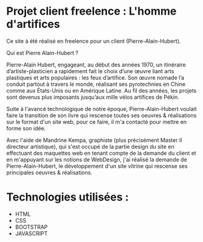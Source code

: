 # Projet client freelence : L'homme d'artifices
 
Ce site à été réalisé en freelence pour un client (Pierre-Alain-Hubert).

Qui est Pierre Alain-Hubert ?

Pierre-Alain Hubert, engageant, au début des années 1970, un itinéraire d’artiste-plasticien a rapidement fait le choix d’une œuvre liant arts plastiques et arts populaires : les feux d’artifice. Son œuvre nomade l’a conduit partout à travers le monde, réalisant ses pyrotechnies en Chine comme aux États-Unis ou en Amérique Latine. Au fil des années, les projets sont devenus plus imposants jusqu’aux mille vélos artifices de Pékin.

Suite à l'avancé technologique de notre époque, Pierre-Alain-Hubert voulait faire la transition de son livre qui rescense toutes ses oeuvres & réalisations sur le format d'un site web, pour ce faire, il m'a contacté pour mettre en forme son idée.

Avec l'aide de Mandrine Kempa, graphiste (plus précisément Master II directeur artistique), qui s'est occupé de la partie design du site en effectuant des maquettes web en tenant compte de la demande du client et en m'appuyant sur les notions de WebDesign, j'ai réalisé la demande de Pierre-Alain-Hubert, le développement d'un site vitrine qui rescense ses principales oeuvres & réalisations. 

# Technologies utilisées : 
- HTML 
- CSS 
- BOOTSTRAP
- JAVASCRIPT
